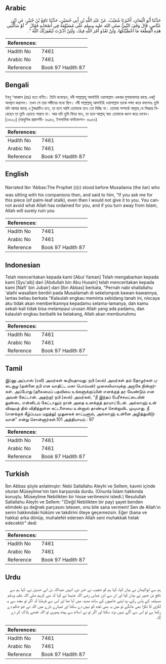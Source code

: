 ## Arabic


<div dir="rtl" lang="ar" style={{fontSize:'larger',backgroundColor:'#f8f9fa',padding:20}}>
حَدَّثَنَا أَبُو الْيَمَانِ، أَخْبَرَنَا شُعَيْبٌ، عَنْ عَبْدِ اللَّهِ بْنِ أَبِي حُسَيْنٍ، حَدَّثَنَا نَافِعُ بْنُ جُبَيْرٍ، عَنِ ابْنِ عَبَّاسٍ، قَالَ وَقَفَ النَّبِيُّ صلى الله عليه وسلم عَلَى مُسَيْلِمَةَ فِي أَصْحَابِهِ فَقَالَ ‏ "‏ لَوْ سَأَلْتَنِي هَذِهِ الْقِطْعَةَ مَا أَعْطَيْتُكَهَا، وَلَنْ تَعْدُوَ أَمْرَ اللَّهِ فِيكَ، وَلَئِنْ أَدْبَرْتَ لَيَعْقِرَنَّكَ اللَّهُ ‏"‏‏.‏
</div>
<div style={{backgroundColor:'#f8f9fa',padding:20, marginBottom: 10}}><table> <thead> <tr> <th>References:</th> <th></th> </tr> </thead> <tbody><tr><td>Hadith No</td><td>7461</td></tr><tr><td>Arabic No</td><td>7461</td></tr><tr><td>Reference</td><td>Book 97 Hadith 87</td></tr></tbody></table></div>

## Bengali


<div dir="ltr" lang="bn" style={{fontSize:'larger',backgroundColor:'#f8f9fa',padding:20}}>
ইবনু ‘আব্বাস (রাঃ) হতে বর্ণিত। তিনি বলেছেন, নবী সাল্লাল্লাহু আলাইহি ওয়াসাল্লাম একবার মুসায়লামার কাছে একটু অবস্থান করলেন। তখন সে তার সঙ্গীদের মধ্যে ছিল। নবী সাল্লাল্লাহু আলাইহি ওয়াসাল্লাম তাকে লক্ষ্য করে বললেনঃ তুমি যদি আমার কাছে এ টুকরাটিও চাও, তা হলে আমি তোমাকে তাও তো দিচ্ছি না। তোমার সম্পর্কে আল্লাহ্ যে সিদ্ধান্ত নিয়েছেন তা তুমি এড়াতে পারবে না। আর যদি তুমি ফিরে যাও, তা হলে আল্লাহ্ স্বয়ং তোমাকে ধ্বংস করে দেবেন। [৩৬২০] (আধুনিক প্রকাশনী- ৬৯৪৩, ইসলামিক ফাউন্ডেশন- ৬৯৫৩)
</div>
<div style={{backgroundColor:'#f8f9fa',padding:20, marginBottom: 10}}><table> <thead> <tr> <th>References:</th> <th></th> </tr> </thead> <tbody><tr><td>Hadith No</td><td>7461</td></tr><tr><td>Arabic No</td><td>7461</td></tr><tr><td>Reference</td><td>Book 97 Hadith 87</td></tr></tbody></table></div>

## English


<div dir="ltr" lang="en" style={{fontSize:'larger',backgroundColor:'#f8f9fa',padding:20}}>
Narrated Ibn 'Abbas:The Prophet (ﷺ) stood before Musailama (the liar) who was sitting with his companions then, and said to him, "If you ask me for this piece (of palm-leaf stalk), even then I would not give it to you. You cannot avoid what Allah has ordained for you, and if you turn away from Islam, Allah will surely ruin you
</div>
<div style={{backgroundColor:'#f8f9fa',padding:20, marginBottom: 10}}><table> <thead> <tr> <th>References:</th> <th></th> </tr> </thead> <tbody><tr><td>Hadith No</td><td>7461</td></tr><tr><td>Arabic No</td><td>7461</td></tr><tr><td>Reference</td><td>Book 97 Hadith 87</td></tr></tbody></table></div>

## Indonesian


<div dir="ltr" lang="id" style={{fontSize:'larger',backgroundColor:'#f8f9fa',padding:20}}>
Telah menceritakan kepada kami [Abul Yaman] Telah mengabarkan kepada kami [Syu'aib] dari [Abdullah bin Abu Husain] telah menceritakan kepada kami [Nafi' bin Jubair] dari [Ibn Abbas] berkata, "Pernah nabi shallallahu 'alaihi wasallam berdiri pada Musailamah di sekelompok kawan-kawannya, lantas beliau berkata "Kalaulah engkau meminta sebidang tanah ini, niscaya aku tidak akan memberikannya kepadamu selama-lamanya, dan kamu sekali-kali tidak bisa melampaui urusan Allah yang ada padamu, dan kalaulah engkau berbalik ke belakang, Allah akan membunuhmu
</div>
<div style={{backgroundColor:'#f8f9fa',padding:20, marginBottom: 10}}><table> <thead> <tr> <th>References:</th> <th></th> </tr> </thead> <tbody><tr><td>Hadith No</td><td>7461</td></tr><tr><td>Arabic No</td><td>7461</td></tr><tr><td>Reference</td><td>Book 97 Hadith 87</td></tr></tbody></table></div>

## Tamil


<div dir="ltr" lang="ta" style={{fontSize:'larger',backgroundColor:'#f8f9fa',padding:20}}>
இப்னு அப்பாஸ் (ரலி) அவர்கள் கூறியதாவது: நபி (ஸல்) அவர்கள் தம் தோழர்கள் புடைசூழ (தன்னை நபி என வாதிட்ட மகா பொய்யன்) முசைலிமாவுக்கு அருகே நின்றார்கள். அப்போது (தலைமைப் பதவியை உங்களுக்குப்பின் எனக்குத் தர வேண்டும் என அவன் கேட்டான். அதற்கு) நபி (ஸல்) அவர்கள், “நீ இந்தப் பேரீச்சமட்டையின் துண்டை என்னிடம் கேட்டாலும் நான் அதை உனக்குத் தரமாட்டேன். அல்லாஹ் உன் விஷயத் தில் விதித்துள்ள கட்டளையை உன்னால் தாண்டிச் சென்றுவிட முடியாது. நீ (எனக்குக் கீழ்ப்படிய மறுத்து) முதுகைக் காட்டினால், அல்லாஹ் உன்னை அழித்துவிடுவான்” என்று சொன்னார்கள்.101 அத்தியாயம் : 97
</div>
<div style={{backgroundColor:'#f8f9fa',padding:20, marginBottom: 10}}><table> <thead> <tr> <th>References:</th> <th></th> </tr> </thead> <tbody><tr><td>Hadith No</td><td>7461</td></tr><tr><td>Arabic No</td><td>7461</td></tr><tr><td>Reference</td><td>Book 97 Hadith 87</td></tr></tbody></table></div>

## Turkish


<div dir="ltr" lang="tr" style={{fontSize:'larger',backgroundColor:'#f8f9fa',padding:20}}>
İbn Abbas şöyle anlatmıştır: Nebi Sallallahu Aleyhi ve Sellem, kavmi içinde oturan Müseylime'nin tam karşısında durdu. (Onunla İslam hakkında konuştu. Müseylime Nebilikten bir hisse verilmesini istedi.) Resulullah Sallallahu Aleyhi ve Sellem: "(Değil Nebilikten bir pay) şayet benden elimdeki şu değnek parçasını istesen, onu bile sana vermem! Sen de Allah'ın senin hakkındaki hüküm ve takdirini öteye geçemezsin. Eğer (bana ve hakka) arka dönüp, muhalefet edersen Allah seni muhakkak helak edecektir" dedi
</div>
<div style={{backgroundColor:'#f8f9fa',padding:20, marginBottom: 10}}><table> <thead> <tr> <th>References:</th> <th></th> </tr> </thead> <tbody><tr><td>Hadith No</td><td>7461</td></tr><tr><td>Arabic No</td><td>7461</td></tr><tr><td>Reference</td><td>Book 97 Hadith 87</td></tr></tbody></table></div>

## Urdu


<div dir="rtl" lang="ur" style={{fontSize:'larger',backgroundColor:'#f8f9fa',padding:20}}>
ہم سے ابوالیمان نے بیان کیا، کہا ہم کو شعیب نے خبر دی، انہیں عبداللہ بن ابی حسین نے، کہا ہم سے نافع بن جبیر نے بیان کیا اور ان سے ابن عباس رضی اللہ عنہما نے کہا کہ نبی کریم صلی اللہ علیہ وسلم مسیلمہ کے پاس رکے، وہ اپنے حامیوں کے ساتھ مدینہ میں آیا تھا اور اس سے فرمایا کہ اگر تو مجھ سے یہ لکڑی کا ٹکڑا بھی مانگے تو میں یہ بھی تجھ کو نہیں دے سکتا اور تمہارے بارے میں اللہ نے جو حکم دے رکھا ہے تو اس سے آگے نہیں بڑھ سکتا اور اگر تو نے اسلام سے پیٹھ پھیری تو اللہ تجھے ہلاک کر دے گا۔
</div>
<div style={{backgroundColor:'#f8f9fa',padding:20, marginBottom: 10}}><table> <thead> <tr> <th>References:</th> <th></th> </tr> </thead> <tbody><tr><td>Hadith No</td><td>7461</td></tr><tr><td>Arabic No</td><td>7461</td></tr><tr><td>Reference</td><td>Book 97 Hadith 87</td></tr></tbody></table></div>